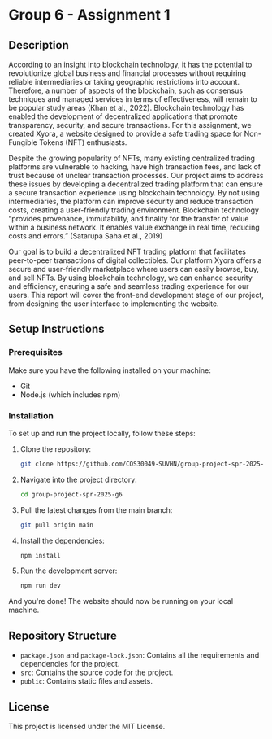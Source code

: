 # Group 6 - Assignment 1

## Description
According to an insight into blockchain technology, it has the potential to revolutionize global business and financial processes without requiring reliable intermediaries or taking geographic restrictions into account. Therefore, a number of aspects of the blockchain, such as consensus techniques and managed services in terms of effectiveness, will remain to be popular study areas (Khan et al., 2022). Blockchain technology has enabled the development of decentralized applications that promote transparency, security, and secure transactions. For this assignment, we created Xyora, a website designed to provide a safe trading space for Non-Fungible Tokens (NFT) enthusiasts.

Despite the growing popularity of NFTs, many existing centralized trading platforms are vulnerable to hacking, have high transaction fees, and lack of trust because of unclear transaction processes. Our project aims to address these issues by developing a decentralized trading platform that can ensure a secure transaction experience using blockchain technology. By not using intermediaries, the platform can improve security and reduce transaction costs, creating a user-friendly trading environment. Blockchain technology “provides provenance, immutability, and finality for the transfer of value within a business network. It enables value exchange in real time, reducing costs and errors.” (Satarupa Saha et al., 2019)

Our goal is to build a decentralized NFT trading platform that facilitates peer-to-peer transactions of digital collectibles. Our platform Xyora offers a secure and user-friendly marketplace where users can easily browse, buy, and sell NFTs. By using blockchain technology, we can enhance security and efficiency, ensuring a safe and seamless trading experience for our users. This report will cover the front-end development stage of our project, from designing the user interface to implementing the website.

## Setup Instructions

### Prerequisites
Make sure you have the following installed on your machine:
- Git
- Node.js (which includes npm)

### Installation
To set up and run the project locally, follow these steps:

1. Clone the repository:
    ```sh
    git clone https://github.com/COS30049-SUVHN/group-project-spr-2025-g6.git
    ```

2. Navigate into the project directory:
    ```sh
    cd group-project-spr-2025-g6
    ```

3. Pull the latest changes from the main branch:
    ```sh
    git pull origin main
    ```

4. Install the dependencies:
    ```sh
    npm install
    ```

5. Run the development server:
    ```sh
    npm run dev
    ```

And you're done! The website should now be running on your local machine.

## Repository Structure
- `package.json` and `package-lock.json`: Contains all the requirements and dependencies for the project.
- `src`: Contains the source code for the project.
- `public`: Contains static files and assets.

## License
This project is licensed under the MIT License.
